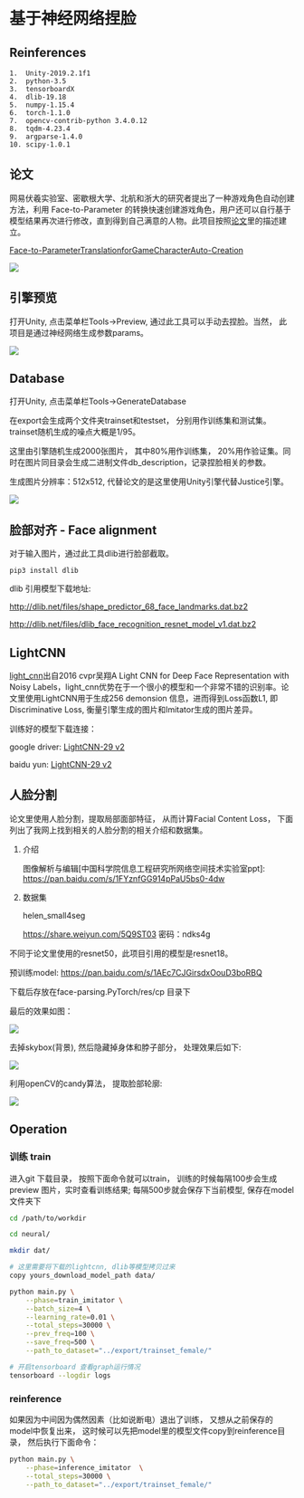 # 基于神经网络捏脸


## Reinferences

```
1.  Unity-2019.2.1f1
2.  python-3.5
3.  tensorboardX
4.  dlib-19.18
5.  numpy-1.15.4
6.  torch-1.1.0
7.  opencv-contrib-python 3.4.0.12
8.  tqdm-4.23.4
9.  argparse-1.4.0
10. scipy-1.0.1
```


## 论文

网易伏羲实验室、密歇根大学、北航和浙大的研究者提出了一种游戏角色自动创建方法，利用 Face-to-Parameter 的转换快速创建游戏角色，用户还可以自行基于模型结果再次进行修改，直到得到自己满意的人物。此项目按照[论文][i2]里的描述建立。


[Face-to-ParameterTranslationforGameCharacterAuto-Creation][i2]


![](/image/t2.jpeg)


## 引擎预览

打开Unity, 点击菜单栏Tools->Preview, 通过此工具可以手动去捏脸。当然， 此项目是通过神经网络生成参数params。

![](/image/t1.jpg)


## Database

打开Unity, 点击菜单栏Tools->GenerateDatabase

在export会生成两个文件夹trainset和testset， 分别用作训练集和测试集。 trainset随机生成的噪点大概是1/95。

这里由引擎随机生成2000张图片， 其中80%用作训练集， 20%用作验证集。同时在图片同目录会生成二进制文件db_description，记录捏脸相关的参数。

生成图片分辨率：512x512,  代替论文的是这里使用Unity引擎代替Justice引擎。

![](/image/t4.jpg)

## 脸部对齐 - Face alignment

对于输入图片，通过此工具dlib进行脸部截取。

```
pip3 install dlib
```

dlib 引用模型下载地址:

http://dlib.net/files/shape_predictor_68_face_landmarks.dat.bz2 

http://dlib.net/files/dlib_face_recognition_resnet_model_v1.dat.bz2

##  LightCNN

[light_cnn][i5]出自2016 cvpr吴翔A Light CNN for Deep Face Representation with Noisy Labels，light_cnn优势在于一个很小的模型和一个非常不错的识别率。论文里使用LightCNN用于生成256 demonsion 信息，进而得到Loss函数L1, 即Discriminative Loss, 衡量引擎生成的图片和Imitator生成的图片差异。


训练好的模型下载连接：

google driver: [LightCNN-29 v2][i6]

baidu  yun:	   [LightCNN-29 v2][i7]


## 人脸分割


论文里使用人脸分割，提取局部面部特征， 从而计算Facial Content Loss， 下面列出了我网上找到相关的人脸分割的相关介绍和数据集。

1. 介绍

	
	[helen dataset 介绍]: http://www.ifp.illinois.edu/~vuongle2/helen

	[Exemplar-Based Face Parsing]: http://pages.cs.wisc.edu/~lizhang/projects/face-parsing/

	图像解析与编辑[中国科学院信息工程研究所网络空间技术实验室ppt]: https://pan.baidu.com/s/1FYznfGG914pPaU5bs0-4dw

2. 数据集

	helen_small4seg

	https://share.weiyun.com/5Q9ST03 密码：ndks4g



不同于论文里使用的resnet50，此项目引用的模型是resnet18。

预训练model:	https://pan.baidu.com/s/1AEc7CJGirsdxOouD3boRBQ  

下载后存放在face-parsing.PyTorch/res/cp 目录下


最后的效果如图：

![](/image/t3.jpg)


去掉skybox(背景), 然后隐藏掉身体和脖子部分， 处理效果后如下:

![](/image/t5.jpg)

利用openCV的candy算法， 提取脸部轮廓:

![](/image/t6.jpg)


## Operation


### 训练 train

进入git 下载目录， 按照下面命令就可以train， 训练的时候每隔100步会生成preview 图片，实时查看训练结果; 每隔500步就会保存下当前模型, 保存在model文件夹下

```sh
cd /path/to/workdir

cd neural/

mkdir dat/

# 这里需要将下载的lightcnn, dlib等模型拷贝过来
copy yours_download_model_path data/

python main.py \
	--phase=train_imitator \
	--batch_size=4 \
	--learning_rate=0.01 \
	--total_steps=30000	\
	--prev_freq=100	\
	--save_freq=500	\
	--path_to_dataset="../export/trainset_female/"

# 开启tensorboard 查看graph运行情况
tensorboard --logdir logs

```

### reinference

如果因为中间因为偶然因素（比如说断电）退出了训练， 又想从之前保存的model中恢复出来， 这时候可以先把model里的模型文件copy到reinference目录， 然后执行下面命令：

```sh
python main.py \
	--phase=inference_imitator	\
	--total_steps=30000	\
	--path_to_dataset="../export/trainset_female/"
```



[i1]: https://xueqiu.com/9217191040/133506937
[i2]: https://arxiv.org/abs/1909.01064
[i3]: http://www.sohu.com/a/339985351_823210
[i4]: https://blog.csdn.net/qiumokucao/article/details/81610628
[i5]: https://github.com/AlfredXiangWu/LightCNN
[i6]: https://drive.google.com/open?id=1Jn6aXtQ84WY-7J3Tpr2_j6sX0ch9yucS
[i7]: https://pan.baidu.com/s/1E_rGkbqzf0ppyl5ks9FSLQ